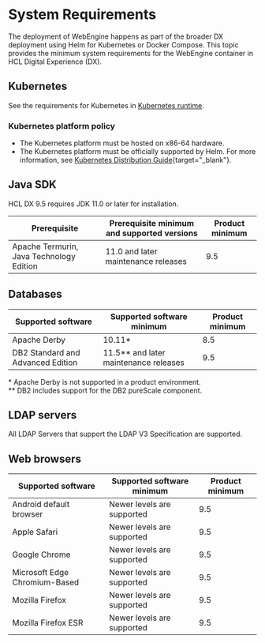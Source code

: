 # System Requirements

The deployment of WebEngine happens as part of the broader DX deployment using Helm for Kubernetes or Docker Compose. This topic provides the minimum system requirements for the WebEngine container in HCL Digital Experience (DX).

## Kubernetes

See the requirements for Kubernetes in [Kubernetes runtime](../../system_requirements/kubernetes/kubernetes-runtime.md).

### Kubernetes platform policy

- The Kubernetes platform must be hosted on x86-64 hardware.
- The Kubernetes platform must be officially supported by Helm. For more information, see [Kubernetes Distribution Guide](https://helm.sh/docs/topics/kubernetes_distros){target="_blank"}.

## Java SDK

HCL DX 9.5 requires JDK 11.0 or later for installation.

|Prerequisite|Prerequisite minimum and supported versions|Product minimum|
|----------|----------|----------|
|Apache Termurin, Java Technology Edition|11.0 and later maintenance releases|9.5|  

## Databases

|Supported software|Supported software minimum|Product minimum|
|-----------|------------------|-----|
|Apache Derby|10.11*<br/>|8.5|
|DB2 Standard and Advanced Edition|11.5** and later maintenance releases|9.5|

\* Apache Derby is not supported in a product environment.  
\** DB2 includes support for the DB2 pureScale component.  

## LDAP servers

All LDAP Servers that support the LDAP V3 Specification are supported.

## Web browsers

|Supported software|Supported software minimum|Product minimum|
|-----------|------------------|-----|
|Android default browser|Newer levels are supported|9.5|
|Apple Safari|Newer levels are supported|9.5|
|Google Chrome|Newer levels are supported|9.5|
|Microsoft Edge Chromium-Based|Newer levels are supported|9.5|
|Mozilla Firefox|Newer levels are supported|9.5|
|Mozilla Firefox ESR|Newer levels are supported|9.5|
